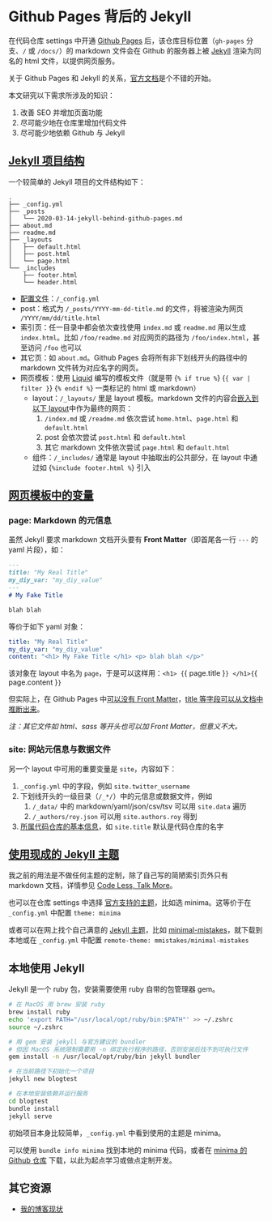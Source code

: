 # Github Pages 背后的 Jekyll

在代码仓库 settings 中开通 [Github Pages](https://help.github.com/en/github/working-with-github-pages/getting-started-with-github-pages) 后，该仓库目标位置（`gh-pages` 分支、`/` 或 `/docs/`）的 markdown 文件会在 Github 的服务器上被 [Jekyll](https://jekyllrb.com) 渲染为同名的 html 文件，以提供网页服务。

关于 Github Pages 和 Jekyll 的关系，[官方文档](https://help.github.com/en/github/working-with-github-pages/about-github-pages-and-jekyll)是个不错的开始。

本文研究以下需求所涉及的知识：

1. 改善 SEO 并增加页面功能
2. 尽可能少地在仓库里增加代码文件
3. 尽可能少地依赖 Github 与 Jekyll

## [Jekyll 项目结构](https://jekyllrb.com/docs/structure/)

一个较简单的 Jekyll 项目的文件结构如下：

```shell
.
├── _config.yml
├── _posts
│   └── 2020-03-14-jekyll-behind-github-pages.md
├── about.md
├── readme.md
├── _layouts
│   ├── default.html
│   ├── post.html
│   └── page.html
└── _includes
    ├── footer.html
    └── header.html
```

* [配置文件](https://jekyllrb.com/docs/configuration/default/)：`/_config.yml`
* post：格式为 `/_posts/YYYY-mm-dd-title.md` 的文件，将被渲染为网页 `/YYYY/mm/dd/title.html`
* 索引页：任一目录中都会依次查找使用 `index.md` 或 `readme.md` 用以生成 `index.html`。比如 `/foo/readme.md` 对应网页的路径为 `/foo/index.html`，甚至访问 `/foo` 也可以
* 其它页：如 `about.md`。Github Pages 会将所有非下划线开头的路径中的 markdown 文件转为对应名字的网页。
* 网页模板：使用 [Liquid](https://shopify.github.io/liquid/) 编写的模板文件（就是带 {`% if true %`} {`{ var | filter }`} {`% endif %`} 一类标记的 html 或 markdown）
  * layout：`/_layouts/` 里是 layout 模板。markdown 文件的内容会[嵌入到以下 layout](https://github.com/benbalter/jekyll-default-layout)中作为最终的网页：
    1. `/index.md` 或 `/readme.md` 依次尝试 `home.html`、`page.html` 和 `default.html`
    2. post 会依次尝试 `post.html` 和 `default.html`
    2. 其它 markdown 文件依次尝试 `page.html` 和 `default.html`
  * 组件：`/_includes/` 通常是 layout 中抽取出的公共部分，在 layout 中通过如 {`%include footer.html %`} 引入

## [网页模板中的变量](https://jekyllrb.com/docs/variables/)

### page: Markdown 的元信息

虽然 Jekyll 要求 markdown 文档开头要有 **Front Matter**（即首尾各一行 `---` 的 yaml 片段），如：

```markdown
---
title: "My Real Title"
my_diy_var: "my_diy_value"
---
# My Fake Title

blah blah
```

等价于如下 yaml 对象：

```yaml
title: "My Real Title"
my_diy_var: "my_diy_value"
content: "<h1> My Fake Title </h1> <p> blah blah </p>"
```

该对象在 layout 中名为 `page`，于是可以这样用：`<h1> {`{ page.title }`} </h1>{`{ page.content }`}`

但实际上，在 Github Pages 中[可以没有 Front Matter](https://github.com/benbalter/jekyll-optional-front-matter)，[title 等字段可以从文档中推断出来](https://github.com/benbalter/jekyll-titles-from-headings)。

*注：其它文件如 html、sass 等开头也可以加 Front Matter，但意义不大。*

### site: 网站元信息与数据文件

另一个 layout 中可用的重要变量是 `site`，内容如下：

1. `_config.yml` 中的字段，例如 `site.twitter_username`
2. 下划线开头的一级目录（`/_*/`）中的元信息或数据文件，例如
   1. `/_data/` 中的 markdown/yaml/json/csv/tsv 可以用 `site.data` 遍历
   2. `/_authors/roy.json` 可以用 `site.authors.roy` 得到
3. [所属代码仓库的基本信息](https://github.com/jekyll/github-metadata)，如 `site.title` 默认是代码仓库的名字

## [使用现成的 Jekyll 主题](https://help.github.com/en/github/working-with-github-pages/adding-a-theme-to-your-github-pages-site-using-jekyll)

我之前的用法是不做任何主题的定制，除了自己写的简陋索引页外只有 markdown 文档，详情参见 [Code Less, Talk More](../blog/design-and-implementation-of-my-blog/readme.md)。

也可以在仓库 settings 中选择 [官方支持的主题](https://pages.github.com/themes/)，比如选 minima。这等价于在 `_config.yml` 中配置 `theme: minima`

或者可以在网上找个自己满意的 [Jekyll 主题](http://jekyllthemes.org/)，比如 [minimal-mistakes](https://github.com/mmistakes/minimal-mistakes)，就下载到本地或在 `_config.yml` 中配置 `remote-theme: mmistakes/minimal-mistakes`

## 本地使用 Jekyll

Jekyll 是一个 ruby 包，安装需要使用 ruby 自带的包管理器 gem。

```bash
# 在 MacOS 用 brew 安装 ruby
brew install ruby
echo 'export PATH="/usr/local/opt/ruby/bin:$PATH"' >> ~/.zshrc
source ~/.zshrc

# 用 gem 安装 jekyll 与官方建议的 bundler
# 但因 MacOS 系统限制需要用 -n 绑定执行程序的路径，否则安装后找不到可执行文件
gem install -n /usr/local/opt/ruby/bin jekyll bundler

# 在当前路径下初始化一个项目
jekyll new blogtest

# 在本地安装依赖并运行服务
cd blogtest
bundle install
jekyll serve
```

初始项目本身比较简单，`_config.yml` 中看到使用的主题是 minima。

可以使用 `bundle info minima` 找到本地的 minima 代码，或者在 [minima 的 Github 仓库](https://github.com/jekyll/minima) 下载，以此为起点学习或做点定制开发。

## 其它资源

* [我的博客现状](blog.md)
